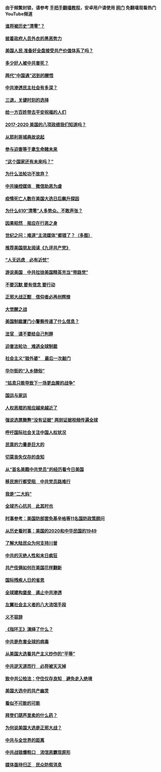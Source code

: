 #### 由于频繁封锁，请参考 [手把手翻墙教程](https://github.com/gfw-breaker/guides/wiki/)，安卓用户请使用 [网门](https://github.com/gfw-breaker/nogfw/blob/master/dl.md?t=01200902) 免翻墙观看热门YouTube频道 

#### [谁将被历史“清零”？](../pages/73/417485.md?t=01200902) 

#### [披着政府人员外衣的黑恶势力](../pages/73/417442.md?t=01200902) 

#### [美国人民 准备好全盘接受共产价值体系了吗？](../pages/73/417491.md?t=01200902) 

#### [多少好人被中共害死？](../pages/73/417144.md?t=01200902) 

#### [两代“中国通”迟到的醒悟](../pages/73/417064.md?t=01200902) 

#### [中共渗透民主社会有多深？](../pages/73/417063.md?t=01200902) 

#### [三退，关键时刻的选择](../pages/73/416969.md?t=01200902) 

#### [给一方百姓带去平安祝福的人们](../pages/73/416941.md?t=01200902) 

#### [2017-2020  美国的八项政绩我们知道吗？](../pages/73/416968.md?t=01200902) 

#### [从耶利哥城典故说起](../pages/73/416892.md?t=01200902) 

#### [参与迫害等于拿生命赌未来](../pages/73/416856.md?t=01200902) 

#### [“这个国家还有未来吗？”](../pages/73/416852.md?t=01200902) 

#### [为什么法轮功不放弃？](../pages/73/416864.md?t=01200902) 

#### [中共操控媒体　微信助恶为虐](../pages/73/416724.md?t=01200902) 

#### [疫情死亡人数在美国大选日后飙升探因](../pages/73/416606.md?t=01200902) 

#### [为什么610“清零”人多势众、不敢声张？](../pages/73/416632.md?t=01200902) 

#### [因果昭然　报应在行恶之身](../pages/73/416582.md?t=01200902) 

#### [世纪之问：难道“主流媒体”都错了？（多图）](../pages/73/416571.md?t=01200902) 

#### [推荐美国朋友阅读《九评共产党》](../pages/73/416510.md?t=01200902) 

#### [“人无远虑　必有近忧”](../pages/73/416513.md?t=01200902) 

#### [游说美国　中共拉拢美国精英充当“带路党”](../pages/73/416529.md?t=01200902) 

#### [不要沉默 要有信念 要行动](../pages/73/416457.md?t=01200902) 

#### [正邪大战正酣　信仰者必再创辉煌](../pages/73/416433.md?t=01200902) 

#### [大觉醒之战](../pages/73/416456.md?t=01200902) 

#### [美国制裁厦门小警察传递了什么信息？](../pages/73/416432.md?t=01200902) 

#### [法官　请不要给自己判罪](../pages/73/416379.md?t=01200902) 

#### [迫害法轮功　难逃全球制裁](../pages/73/416380.md?t=01200902) 

#### [社会主义“狼外婆”　最后一次敲门](../pages/73/416394.md?t=01200902) 

#### [华尔街的“入乡随俗”](../pages/73/416395.md?t=01200902) 

#### [“姑息只能导致下一场更血腥的战争”](../pages/73/416223.md?t=01200902) 

#### [国运与家运](../pages/73/416224.md?t=01200902) 

#### [人权恶棍的报应越来越近了](../pages/73/416276.md?t=01200902) 

#### [强说选票舞弊“没有证据” 两则证据视频传遍全球](../pages/73/416227.md?t=01200902) 

#### [呼吁国际社会关注中国人权状况](../pages/73/416135.md?t=01200902) 

#### [民意的力量是巨大的](../pages/73/416222.md?t=01200902) 

#### [切莫丧失仅存的良知](../pages/73/416134.md?t=01200902) 

#### [从“首名美籍中共党员”的经历看今日美国](../pages/73/416114.md?t=01200902) 

#### [移民旅行都受阻　中共党员路难行](../pages/73/416033.md?t=01200902) 

#### [我是“二大妈”](../pages/73/415529.md?t=01200902) 

#### [全球齐心抗共　此其时也](../pages/73/415989.md?t=01200902) 

#### [时事参考：美国防部罢免基辛格等11名国防政策顾问](../pages/73/415970.md?t=01200902) 

#### [从历史看时事：美国的2020和中华民国的1949](../pages/73/415949.md?t=01200902) 

#### [了解大陆民众为何支持川普](../pages/73/415950.md?t=01200902) 

#### [中共的灭绝人性和末日疯狂](../pages/73/415944.md?t=01200902) 

#### [共产伎俩如何在美国花样翻新](../pages/73/415908.md?t=01200902) 

#### [国际残疾人日的省思](../pages/73/415849.md?t=01200902) 

#### [全球建构堡垒　遏止中共渗透](../pages/73/415850.md?t=01200902) 

#### [左翼社会主义者的八大流氓手段](../pages/73/415802.md?t=01200902) 

#### [义不容辞](../pages/73/415807.md?t=01200902) 

#### [《指环王》演绎了什么？](../pages/73/415739.md?t=01200902) 

#### [中共是危害全球的病毒](../pages/73/415569.md?t=01200902) 

#### [从美国大选看共产主义炒作的“平等”](../pages/73/415654.md?t=01200902) 

#### [中共逆天道而行　必将被天灭掉](../pages/73/415626.md?t=01200902) 

#### [致中共公检法：守住仅存良知　避免走入绝境](../pages/73/415627.md?t=01200902) 

#### [美国大选中的共产幽灵](../pages/73/415618.md?t=01200902) 

#### [看似不可能的可能](../pages/73/415619.md?t=01200902) 

#### [拜登们葫芦里卖的什么药？](../pages/73/415531.md?t=01200902) 

#### [为何说美国大选是正邪大战？](../pages/73/415530.md?t=01200902) 

#### [中共与全世界的距离](../pages/73/415435.md?t=01200902) 

#### [中共战狼爆粗口　流氓恶霸现原形](../pages/73/415426.md?t=01200902) 

#### [媒体亟待归正　民众防假消息](../pages/73/415402.md?t=01200902) 

